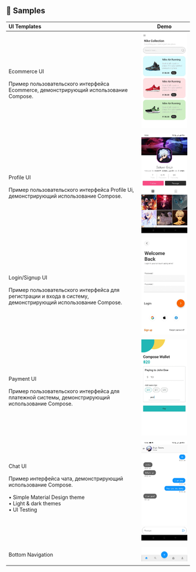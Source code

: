 🧬 Samples
------------
| UI Templates                                                                                                                                                                                                                       | Demo                                                                  |
|:-----------------------------------------------------------------------------------------------------------------------------------------------------------------------------------------------------------------------------------|-----------------------------------------------------------------------|
| <br> Ecommerce UI <br><br> Пример пользовательского интерфейса Ecommerce, демонстрирующий использование Compose. <br>                                                                                                              | <img src="assets/ecommerc.gif" width="320" alt="Jetnews sample demo"> |
|                                                                                                                                                                                                                                    |                                                                       |
| <br> Profile UI <br><br> Пример пользовательского интерфейса Profile Ui, демонстрирующий использование Compose. <br>                                                                                                               | <img src="assets/profile.jpeg" width="320" alt="Jetnews sample demo"> |
|                                                                                                                                                                                                                                    |                                                                       |
| <br> Login/Signup UI <br><br> Пример пользовательского интерфейса для регистрации и входа в систему, демонстрирующий использование Compose. <br>                                                                                   | <img src="assets/loginsign.gif" width="320" alt="Chat Ui demo">       |
|                                                                                                                                                                                                                                    |                                                                       |
| <br> Payment UI <br><br> Пример пользовательского интерфейса для платежной системы, демонстрирующий использование Compose. <br>                                                                                                    | <img src="assets/payment.gif" width="320" alt="Chat Ui demo">         |
|                                                                                                                                                                                                                                    |                                                                       |
| <br> Chat UI <br><br> Пример интерфейса чата, демонстрирующий использование Compose. <br><br> • Simple Material Design theme<br>• Light & dark themes<br>• UI Testing <br><br><br> | <img src="assets/chat.jpeg" width="320" alt="Chat Ui demo">           |
|                                                                                                                                                                                                                                    |                                                                       |
| <br> Bottom Navigation <br><br>                                                                                                                                                                                                    | <img src="assets/bottom.png" width="320" alt="Bottom Nav">            |